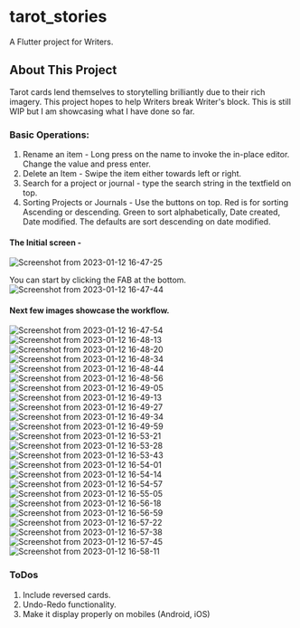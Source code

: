 # tarot_stories

A Flutter project for Writers.

## About This Project

Tarot cards lend themselves to storytelling brilliantly due to their rich imagery. This project hopes to help Writers break Writer's block. This is still WIP but I am showcasing what I have done so far. 

### Basic Operations:

1. Rename an item - Long press on the name to invoke the in-place editor. Change the value and press enter.
2. Delete an Item - Swipe the item either towards left or right.
3. Search for a project or journal - type the search string in the textfield on top.
4. Sorting Projects or Journals - Use the buttons on top. Red is for sorting Ascending or descending. Green to sort alphabetically, Date created, Date modified. The defaults are sort descending on date modified.

#### The Initial screen - 
![Screenshot from 2023-01-12 16-47-25](https://user-images.githubusercontent.com/4270836/212056299-38f0c6a8-523d-461b-b332-5f3757c931b7.png)

You can start by clicking the FAB at the bottom.
![Screenshot from 2023-01-12 16-47-44](https://user-images.githubusercontent.com/4270836/212056530-6f85bf44-48af-4856-8409-81ea81ca1063.png)

#### Next few images showcase the workflow.

![Screenshot from 2023-01-12 16-47-54](https://user-images.githubusercontent.com/4270836/212057997-cd72ed19-849c-4257-9e72-17f63b13d1e5.png)
![Screenshot from 2023-01-12 16-48-13](https://user-images.githubusercontent.com/4270836/212057994-7c2f5aaf-ee0a-47f5-a54d-e4c886ee44d7.png)
![Screenshot from 2023-01-12 16-48-20](https://user-images.githubusercontent.com/4270836/212057992-15e8ed72-c6d9-43b7-b618-54784b1fc0e6.png)
![Screenshot from 2023-01-12 16-48-34](https://user-images.githubusercontent.com/4270836/212057987-0d7cf87b-0559-4dde-af42-ace9cfe0ead5.png)
![Screenshot from 2023-01-12 16-48-44](https://user-images.githubusercontent.com/4270836/212057984-97606284-3597-4786-a39a-cdb0061d7d3e.png)
![Screenshot from 2023-01-12 16-48-56](https://user-images.githubusercontent.com/4270836/212057982-90caa484-6460-4343-91c8-1ce6a82d1b44.png)
![Screenshot from 2023-01-12 16-49-05](https://user-images.githubusercontent.com/4270836/212057979-ee80ef14-abe3-43af-8e81-305fa949916e.png)
![Screenshot from 2023-01-12 16-49-13](https://user-images.githubusercontent.com/4270836/212057976-b46e43fc-773e-459e-9080-bb42dad636a3.png)
![Screenshot from 2023-01-12 16-49-27](https://user-images.githubusercontent.com/4270836/212057971-fede6aa5-dd65-4ed8-8250-fcfc3b8e81c2.png)
![Screenshot from 2023-01-12 16-49-34](https://user-images.githubusercontent.com/4270836/212057968-b80b02b9-2b5a-40c6-aaa4-1d41d9be9330.png)
![Screenshot from 2023-01-12 16-49-59](https://user-images.githubusercontent.com/4270836/212057963-9ef058ae-29ad-4110-ab07-40b443549440.png)
![Screenshot from 2023-01-12 16-53-21](https://user-images.githubusercontent.com/4270836/212057962-3798bb94-c9d9-459f-a3bb-95d4df2c5b6c.png)
![Screenshot from 2023-01-12 16-53-28](https://user-images.githubusercontent.com/4270836/212057960-0b56af4d-a144-4dfa-838a-95e270f1ccea.png)
![Screenshot from 2023-01-12 16-53-43](https://user-images.githubusercontent.com/4270836/212057957-f04438a0-a088-4911-9325-1b6a3e9a3217.png)
![Screenshot from 2023-01-12 16-54-01](https://user-images.githubusercontent.com/4270836/212057954-142e28d7-5b26-44ec-aff9-7c3269ef713c.png)
![Screenshot from 2023-01-12 16-54-14](https://user-images.githubusercontent.com/4270836/212057951-da1c8dcd-252c-4cbf-b8f9-1f6b12a90ef6.png)
![Screenshot from 2023-01-12 16-54-57](https://user-images.githubusercontent.com/4270836/212057949-3ac4ff01-d31b-40f2-9493-65125463eff9.png)
![Screenshot from 2023-01-12 16-55-05](https://user-images.githubusercontent.com/4270836/212057945-1ca45db2-b741-4452-895e-7e0ded71ddc7.png)
![Screenshot from 2023-01-12 16-56-18](https://user-images.githubusercontent.com/4270836/212057938-d535d42d-5443-4559-bfbc-0188914a5911.png)
![Screenshot from 2023-01-12 16-56-59](https://user-images.githubusercontent.com/4270836/212057933-6c80a32f-2cf0-4b49-88fd-fcd91275d02d.png)
![Screenshot from 2023-01-12 16-57-22](https://user-images.githubusercontent.com/4270836/212057930-3e84347e-6d42-433c-bb6c-abcdbedccf70.png)
![Screenshot from 2023-01-12 16-57-38](https://user-images.githubusercontent.com/4270836/212057929-fe4e4c83-54c9-400b-9245-ba495a242182.png)
![Screenshot from 2023-01-12 16-57-45](https://user-images.githubusercontent.com/4270836/212057926-1ebf6d72-2dae-4fd0-8574-2ebc80c6404c.png)
![Screenshot from 2023-01-12 16-58-11](https://user-images.githubusercontent.com/4270836/212057915-35a0b66b-f1fe-4036-a121-0a8e4a2d8ec1.png)


### ToDos
1. Include reversed cards.
2. Undo-Redo functionality.
3. Make it display properly on mobiles (Android, iOS)
